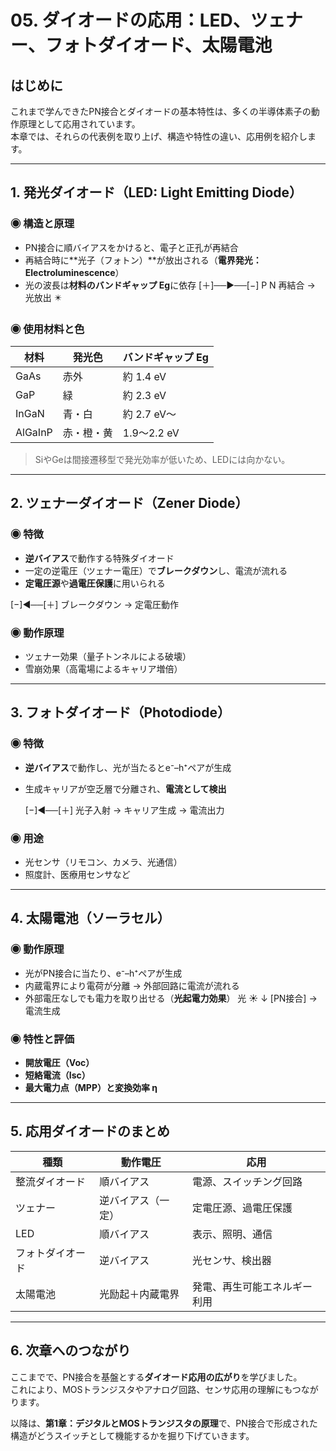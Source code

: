 # 05. ダイオードの応用：LED、ツェナー、フォトダイオード、太陽電池

## はじめに

これまで学んできたPN接合とダイオードの基本特性は、多くの半導体素子の動作原理として応用されています。  
本章では、それらの代表例を取り上げ、構造や特性の違い、応用例を紹介します。

---

## 1. 発光ダイオード（LED: Light Emitting Diode）

### ◉ 構造と原理

- PN接合に順バイアスをかけると、電子と正孔が再結合
- 再結合時に**光子（フォトン）**が放出される（**電界発光：Electroluminescence**）
- 光の波長は**材料のバンドギャップ Eg**に依存
  [＋]──▶──[−]
 P        N
再結合 → 光放出 ✴️

### ◉ 使用材料と色

| 材料       | 発光色     | バンドギャップ Eg |
|------------|------------|-------------------|
| GaAs       | 赤外       | 約 1.4 eV         |
| GaP        | 緑         | 約 2.3 eV         |
| InGaN      | 青・白     | 約 2.7 eV〜       |
| AlGaInP    | 赤・橙・黄 | 1.9〜2.2 eV       |

> SiやGeは間接遷移型で発光効率が低いため、LEDには向かない。

---

## 2. ツェナーダイオード（Zener Diode）

### ◉ 特徴

- **逆バイアス**で動作する特殊ダイオード
- 一定の逆電圧（ツェナー電圧）で**ブレークダウン**し、電流が流れる
- **定電圧源**や**過電圧保護**に用いられる

 [−]◀──[＋]
 ブレークダウン → 定電圧動作

 ### ◉ 動作原理

- ツェナー効果（量子トンネルによる破壊）
- 雪崩効果（高電場によるキャリア増倍）

---

## 3. フォトダイオード（Photodiode）

### ◉ 特徴

- **逆バイアス**で動作し、光が当たるとe⁻–h⁺ペアが生成
- 生成キャリアが空乏層で分離され、**電流として検出**

   [−]◀──[＋]
 光子入射 → キャリア生成 → 電流出力

### ◉ 用途

- 光センサ（リモコン、カメラ、光通信）
- 照度計、医療用センサなど

---

## 4. 太陽電池（ソーラセル）

### ◉ 動作原理

- 光がPN接合に当たり、e⁻–h⁺ペアが生成
- 内蔵電界により電荷が分離 → 外部回路に電流が流れる
- 外部電圧なしでも電力を取り出せる（**光起電力効果**）
光 ☀️
↓
[PN接合]
→ 電流生成

### ◉ 特性と評価

- **開放電圧（Voc）**
- **短絡電流（Isc）**
- **最大電力点（MPP）と変換効率 η**

---

## 5. 応用ダイオードのまとめ

| 種類         | 動作電圧         | 応用                       |
|--------------|------------------|----------------------------|
| 整流ダイオード | 順バイアス       | 電源、スイッチング回路     |
| ツェナー      | 逆バイアス（一定）| 定電圧源、過電圧保護        |
| LED          | 順バイアス       | 表示、照明、通信            |
| フォトダイオード | 逆バイアス       | 光センサ、検出器            |
| 太陽電池     | 光励起＋内蔵電界  | 発電、再生可能エネルギー利用 |

---

## 6. 次章へのつながり

ここまでで、PN接合を基盤とする**ダイオード応用の広がり**を学びました。  
これにより、MOSトランジスタやアナログ回路、センサ応用の理解にもつながります。

以降は、**第1章：デジタルとMOSトランジスタの原理**で、PN接合で形成された構造がどうスイッチとして機能するかを掘り下げていきます。
